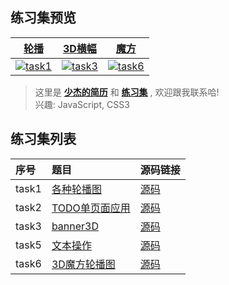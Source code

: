 
## 练习集预览



|[轮播](http://ShaojieLiu.github.io/tasklist/task1carousel/carousel.html)|[3D横幅](https://ShaojieLiu.github.io/tasklist/task3banner3D/banner3D.html)|[魔方](https://ShaojieLiu.github.io/tasklist/task6cube/cube3D.html)|
|:--:|:--:|:--:|
|[![task1](https://github.com/ShaojieLiu/ShaojieLiu.github.io/blob/master/img/task1.gif)](https://ShaojieLiu.github.io/tasklist/task1carousel/carousel.html)|[![task3](https://github.com/ShaojieLiu/ShaojieLiu.github.io/blob/master/img/task3.gif)](https://ShaojieLiu.github.io/tasklist/task3banner3D/banner3D.html)|[![task6](https://github.com/ShaojieLiu/ShaojieLiu.github.io/blob/master/img/task6.gif)](https://ShaojieLiu.github.io/tasklist/task6cube/cube3D.html)


>这里是 [**少杰的简历**]() 和 [**练习集**]() , 欢迎跟我联系哈!<br>
兴趣: JavaScript, CSS3



## 练习集列表

|序号|题目|源码链接|
|:--|:--|:--|
|task1|[各种轮播图](https://ShaojieLiu.github.io/tasklist/task1carousel/carousel.html)|[源码](https://github.com/ShaojieLiu/ShaojieLiu.github.io/blob/master/tasklist/task1carousel/carousel.js)|
|task2|[TODO单页面应用](https://ShaojieLiu.github.io/tasklist/task2todo/todo.html)|[源码](https://github.com/ShaojieLiu/ShaojieLiu.github.io/blob/master/tasklist/task2todo/todo.html)|
|task3|[banner3D](https://ShaojieLiu.github.io/tasklist/task3banner3D/banner3D.html)|[源码](https://github.com/ShaojieLiu/ShaojieLiu.github.io/blob/master/tasklist/task3banner3D/banner3D.js)|
|task5|[文本操作](https://ShaojieLiu.github.io/tasklist/task5haoqing/txt_operation.html)|[源码](https://github.com/ShaojieLiu/ShaojieLiu.github.io/blob/master/tasklist/task5haoqing/txt_operation.html)|
|task6|[3D魔方轮播图](https://ShaojieLiu.github.io/tasklist/task6cube/cube3D.html)|[源码](https://github.com/ShaojieLiu/ShaojieLiu.github.io/blob/master/tasklist/task6cube/cube3D.js)|


